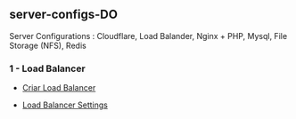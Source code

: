 ## server-configs-DO
Server Configurations : Cloudflare, Load Balander, Nginx + PHP, Mysql, File Storage (NFS), Redis


### 1 - Load Balancer

- [Criar Load Balancer](https://cloud.digitalocean.com/networking/load_balancers)

- [Load Balancer Settings](load-balancer/config.md)
